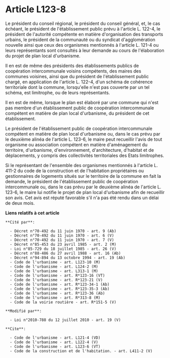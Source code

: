 # Article L123-8

Le président du conseil régional, le président du conseil général, et, le cas échéant, le président de l'établissement public
prévu à l'article L. 122-4, le président de l'autorité compétente en matière d'organisation des transports urbains, le
président de la communauté ou du syndicat d'agglomération nouvelle ainsi que ceux des organismes mentionnés à l'article L.
121-4 ou leurs représentants sont consultés à leur demande au cours de l'élaboration du projet de plan local d'urbanisme. 

Il en est de même des présidents des établissements publics de coopération intercommunale voisins compétents, des maires des
communes voisines, ainsi que du président de l'établissement public chargé, en application de l'article L. 122-4, d'un schéma
de cohérence territoriale dont la commune, lorsqu'elle n'est pas couverte par un tel schéma, est limitrophe, ou de leurs
représentants. 

Il en est de même, lorsque le plan est élaboré par une commune qui n'est pas membre d'un établissement public de coopération
intercommunale compétent en matière de plan local d'urbanisme, du président de cet établissement. 

Le président de l'établissement public de coopération intercommunale compétent en matière de plan local d'urbanisme ou, dans
le cas prévu par le deuxième alinéa de l'article L. 123-6, le maire peut recueillir l'avis de tout organisme ou association
compétent en matière d'aménagement du territoire, d'urbanisme, d'environnement, d'architecture, d'habitat et de déplacements,
y compris des collectivités territoriales des Etats limitrophes. 

Si le représentant de l'ensemble des organismes mentionnés à l'article L. 411-2 du code de la construction et de l'habitation
propriétaires ou gestionnaires de logements situés sur le territoire de la commune en fait la demande, le président de
l'établissement public de coopération intercommunale ou, dans le cas prévu par le deuxième alinéa de l'article L. 123-6, le
maire lui notifie le projet de plan local d'urbanisme afin de recueillir son avis. Cet avis est réputé favorable s'il n'a pas
été rendu dans un délai de deux mois.

**Liens relatifs à cet article**

	**Cité par**:

	  - Décret n°70-492 du 11 juin 1970 - art. 9 (Ab)
	  - Décret n°70-492 du 11 juin 1970 - art. 6 (V)
	  - Décret n°70-492 du 11 juin 1970 - art. 7 (V)
	  - Décret n°85-453 du 23 avril 1985 - art. 2 (M)
	  - Loi n°85-729 du 18 juillet 1985 - art. 26 (V)
	  - Décret n°88-486 du 27 avril 1988 - art. 16 (Ab)
	  - Décret n°94-894 du 13 octobre 1994 - art. 19 (Ab)
	  - Code de l'urbanisme - art. L123-10 (M)
	  - Code de l'urbanisme - art. L124-2 (M)
	  - Code de l'urbanisme - art. L313-1 (M)
	  - Code de l'urbanisme - art. R*123-16 (VT)
	  - Code de l'urbanisme - art. R*123-21 (V)
	  - Code de l'urbanisme - art. R*123-34-1 (Ab)
	  - Code de l'urbanisme - art. R*123-35-3 (Ab)
	  - Code de l'urbanisme - art. R*123-36 (Ab)
	  - Code de l'urbanisme - art. R*313-8 (M)
	  - Code de la voirie routière - art. R*151-5 (V)

	**Modifié par**:

	  - Loi n°2010-788 du 12 juillet 2010 - art. 19 (V)

	**Cite**:

	  - Code de l'urbanisme - art. L121-4 (VD)
	  - Code de l'urbanisme - art. L122-4 (V)
	  - Code de l'urbanisme - art. L123-6 (VT)
	  - Code de la construction et de l'habitation. - art. L411-2 (V)
